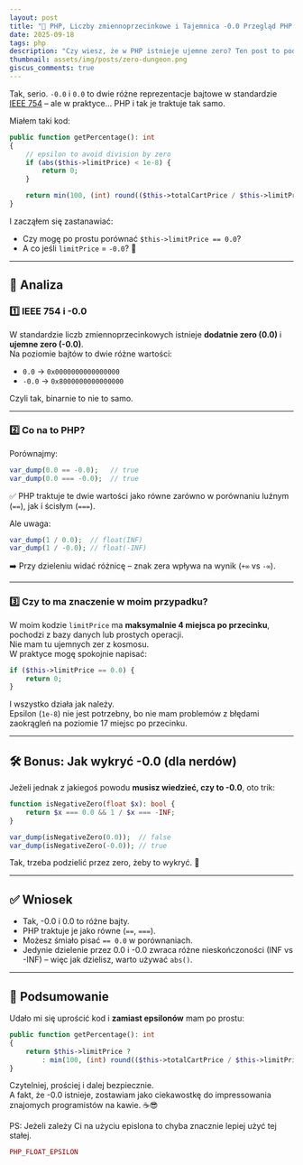 ```yaml
---
layout: post
title: "🧐 PHP, Liczby zmiennoprzecinkowe i Tajemnica -0.0 Przegląd PHP #5"
date: 2025-09-18
tags: php
description: "Czy wiesz, że w PHP istnieje ujemne zero? Ten post to podróż przez świat ujemnych zer, dzielenia przez nieskończoność i tego, czemu w Twoim kodzie i tak możesz spokojnie pisać == 0.0."
thumbnail: assets/img/posts/zero-dungeon.png
giscus_comments: true
---
```


Tak, serio. `-0.0` i `0.0` to dwie różne reprezentacje bajtowe w standardzie [IEEE 754](https://pl.wikipedia.org/wiki/IEEE_754) – ale w praktyce… PHP i tak je traktuje tak samo.

Miałem taki kod:

```php
public function getPercentage(): int
{
    // epsilon to avoid division by zero
    if (abs($this->limitPrice) < 1e-8) {
        return 0;
    }

    return min(100, (int) round(($this->totalCartPrice / $this->limitPrice) * 100));
}
```

I zacząłem się zastanawiać:

- Czy mogę po prostu porównać `$this->limitPrice == 0.0`?
- A co jeśli `limitPrice` = `-0.0`? 🤯

---

## 🔬 Analiza

### 1️⃣ IEEE 754 i -0.0

W standardzie liczb zmiennoprzecinkowych istnieje **dodatnie zero (0.0)** i **ujemne zero (-0.0)**.  
Na poziomie bajtów to dwie różne wartości:

- `0.0` → `0x0000000000000000`
- `-0.0` → `0x8000000000000000`

Czyli tak, binarnie to nie to samo.

---

### 2️⃣ Co na to PHP?

Porównajmy:

```php
var_dump(0.0 == -0.0);   // true
var_dump(0.0 === -0.0);  // true
```

✅ PHP traktuje te dwie wartości jako równe zarówno w porównaniu luźnym (`==`), jak i ścisłym (`===`).

Ale uwaga:

```php
var_dump(1 / 0.0);  // float(INF)
var_dump(1 / -0.0); // float(-INF)
```

➡️ Przy dzieleniu widać różnicę – znak zera wpływa na wynik (`+∞` vs `-∞`).

---

### 3️⃣ Czy to ma znaczenie w moim przypadku?

W moim kodzie `limitPrice` ma **maksymalnie 4 miejsca po przecinku**, pochodzi z bazy danych lub prostych operacji.  
Nie mam tu ujemnych zer z kosmosu.  
W praktyce mogę spokojnie napisać:

```php
if ($this->limitPrice == 0.0) {
    return 0;
}
```

I wszystko działa jak należy.  
Epsilon (`1e-8`) nie jest potrzebny, bo nie mam problemów z błędami zaokrągleń na poziomie 17 miejsc po przecinku.

---

## 🛠 Bonus: Jak wykryć -0.0 (dla nerdów)

Jeżeli jednak z jakiegoś powodu **musisz wiedzieć, czy to -0.0**, oto trik:

```php
function isNegativeZero(float $x): bool {
    return $x === 0.0 && 1 / $x === -INF;
}

var_dump(isNegativeZero(0.0));  // false
var_dump(isNegativeZero(-0.0)); // true
```

Tak, trzeba podzielić przez zero, żeby to wykryć. 🧪

---

## ✅ Wniosek

- Tak, -0.0 i 0.0 to różne bajty.
- PHP traktuje je jako równe (`==`, `===`).
- Możesz śmiało pisać `== 0.0` w porównaniach.
- Jedynie dzielenie przez 0.0 i -0.0 zwraca różne nieskończoności (INF vs -INF) – więc jak dzielisz, warto używać `abs()`.

---

## 🎉 Podsumowanie

Udało mi się uprościć kod i **zamiast epsilonów** mam po prostu:

```php
public function getPercentage(): int
{
    return $this->limitPrice ?
        : min(100, (int) round(($this->totalCartPrice / $this->limitPrice) * 100)) : 0;
}
```

Czytelniej, prościej i dalej bezpiecznie.  
A fakt, że -0.0 istnieje, zostawiam jako ciekawostkę do impressowania znajomych programistów na kawie. ☕️😎

PS: Jeżeli zależy Ci na użyciu epislona to chyba znacznie lepiej użyć tej stałej.

```php
PHP_FLOAT_EPSILON
```
